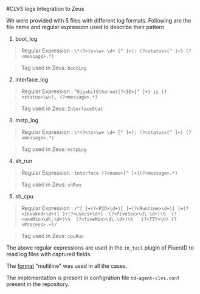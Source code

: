 #CLVS logs Integration to Zeus

We were provided with 5 files with different log formats. Following are the file name and regular expression used to describe their pattern

1. boot_log

>Regular Expression : `\*(?<ts>\w+ \d+ [^ ]+): (?<status>[^ ]+) (?<message>.*)`

>Tag used in Zeus: `bootLog`

2. interface_log

>Regular Expression : `^GigabitEthernet(?<ID>[^ ]+) is (?<status>\w+), (?<message>.*)`

>Tag used in Zeus: `InterfaceStat`

3. mstp_log

>Regular Expression : `\*(?<ts>\w+ \d+ [^ ]+): (?<status>[^ ]+) (?<message>.*)`

>Tag used in Zeus: `mstpLog`

4. sh_run

>Regular Expression : `interface (?<name>[^ ]+)(?<message>.*)`

>Tag used in Zeus: `shRun`

5. sh_cpu

>Regular Expression : `/^[ ]+(?<PID>\d+)[ ]+(?<Runtime>\d+)[ ]+(?<Invoked>\d+)[ ]+(?<usecs>\d+)  (?<fiveSec>\d\.\d+)\%  (?<oneMin>\d\.\d+)\%  (?<fiveMin>\d\.\d+)\%   (?<TTY>\d) (?<Process>.+)/`

>Tag used in Zeus: `cpuRun`

The above regular expressions are used in the `in_tail` plugin of FluentD to read log files with captured fields. 

The [format](http://docs.fluentd.org/articles/in_tail#format-required) "multiline" was used in all the cases.

The implementation is present in configration file `td-agent-clvs.conf` present in the repository. 


